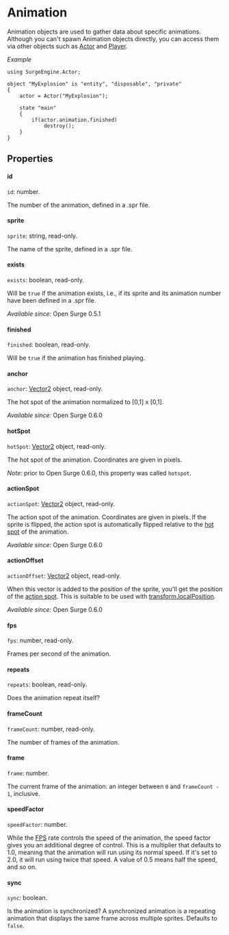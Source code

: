 Animation
=========

Animation objects are used to gather data about specific animations. Although you can't spawn Animation objects directly, you can access them via other objects such as [Actor](/engine/actor) and [Player](/engine/player).

*Example*

```
using SurgeEngine.Actor;

object "MyExplosion" is "entity", "disposable", "private"
{
    actor = Actor("MyExplosion");

    state "main"
    {
        if(actor.animation.finished)
            destroy();
    }
}
```

Properties
----------

#### id

`id`: number.

The number of the animation, defined in a .spr file.

#### sprite

`sprite`: string, read-only.

The name of the sprite, defined in a .spr file.

#### exists

`exists`: boolean, read-only.

Will be `true` if the animation exists, i.e., if its sprite and its animation number have been defined in a .spr file.

*Available since:* Open Surge 0.5.1

#### finished

`finished`: boolean, read-only.

Will be `true` if the animation has finished playing.

#### anchor

`anchor`: [Vector2](/engine/vector2) object, read-only.

The hot spot of the animation normalized to [0,1] x [0,1].

*Available since:* Open Surge 0.6.0

#### hotSpot

`hotSpot`: [Vector2](/engine/vector2) object, read-only.

The hot spot of the animation. Coordinates are given in pixels.

*Note:* prior to Open Surge 0.6.0, this property was called `hotspot`.

#### actionSpot

`actionSpot`: [Vector2](/engine/vector2) object, read-only.

The action spot of the animation. Coordinates are given in pixels. If the sprite is flipped, the action spot is automatically flipped relative to the [hot spot](#hotspot) of the animation.

*Available since:* Open Surge 0.6.0

#### actionOffset

`actionOffset`: [Vector2](/engine/vector2) object, read-only.

When this vector is added to the position of the sprite, you'll get the position of the [action spot](#actionspot). This is suitable to be used with [transform.localPosition](/engine/transform#localposition).

*Available since:* Open Surge 0.6.0

#### fps

`fps`: number, read-only.

Frames per second of the animation.

#### repeats

`repeats`: boolean, read-only.

Does the animation repeat itself?

#### frameCount

`frameCount`: number, read-only.

The number of frames of the animation.

#### frame

`frame`: number.

The current frame of the animation: an integer between `0` and `frameCount - 1`, inclusive.

#### speedFactor

`speedFactor`: number.

While the [FPS](#fps) rate controls the speed of the animation, the speed factor gives you an additional degree of control. This is a multiplier that defaults to 1.0, meaning that the animation will run using its normal speed. If it's set to 2.0, it will run using twice that speed. A value of 0.5 means half the speed, and so on.

#### sync

`sync`: boolean.

Is the animation is synchronized? A synchronized animation is a repeating animation that displays the same frame across multiple sprites. Defaults to `false`.
